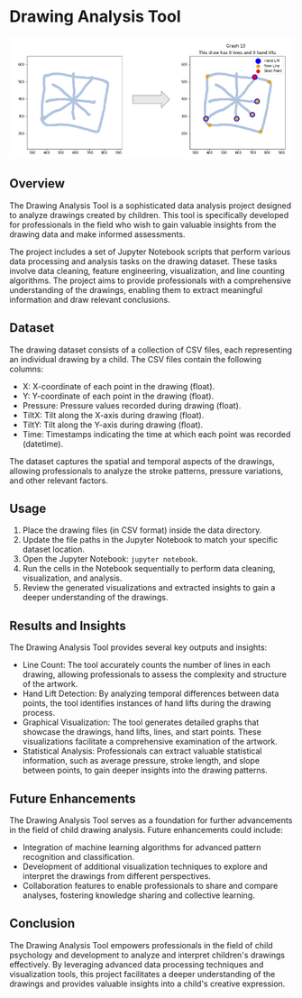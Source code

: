 # Drawing Analysis Tool

![Header](img.png)

## Overview
The Drawing Analysis Tool is a sophisticated data analysis project designed to analyze drawings created by children. This tool is specifically developed for professionals in the field who wish to gain valuable insights from the drawing data and make informed assessments.

The project includes a set of Jupyter Notebook scripts that perform various data processing and analysis tasks on the drawing dataset. These tasks involve data cleaning, feature engineering, visualization, and line counting algorithms. The project aims to provide professionals with a comprehensive understanding of the drawings, enabling them to extract meaningful information and draw relevant conclusions.

## Dataset
The drawing dataset consists of a collection of CSV files, each representing an individual drawing by a child. The CSV files contain the following columns:

- X: X-coordinate of each point in the drawing (float).
- Y: Y-coordinate of each point in the drawing (float).
- Pressure: Pressure values recorded during drawing (float).
- TiltX: Tilt along the X-axis during drawing (float).
- TiltY: Tilt along the Y-axis during drawing (float).
- Time: Timestamps indicating the time at which each point was recorded (datetime).

The dataset captures the spatial and temporal aspects of the drawings, allowing professionals to analyze the stroke patterns, pressure variations, and other relevant factors.


## Usage
1. Place the drawing files (in CSV format) inside the data directory.
2. Update the file paths in the Jupyter Notebook to match your specific dataset location.
3. Open the Jupyter Notebook: `jupyter notebook`.
4. Run the cells in the Notebook sequentially to perform data cleaning, visualization, and analysis.
5. Review the generated visualizations and extracted insights to gain a deeper understanding of the drawings.

## Results and Insights
The Drawing Analysis Tool provides several key outputs and insights:

- Line Count: The tool accurately counts the number of lines in each drawing, allowing professionals to assess the complexity and structure of the artwork.
- Hand Lift Detection: By analyzing temporal differences between data points, the tool identifies instances of hand lifts during the drawing process.
- Graphical Visualization: The tool generates detailed graphs that showcase the drawings, hand lifts, lines, and start points. These visualizations facilitate a comprehensive examination of the artwork.
- Statistical Analysis: Professionals can extract valuable statistical information, such as average pressure, stroke length, and slope between points, to gain deeper insights into the drawing patterns.

## Future Enhancements
The Drawing Analysis Tool serves as a foundation for further advancements in the field of child drawing analysis. Future enhancements could include:

- Integration of machine learning algorithms for advanced pattern recognition and classification.
- Development of additional visualization techniques to explore and interpret the drawings from different perspectives.
- Collaboration features to enable professionals to share and compare analyses, fostering knowledge sharing and collective learning.

## Conclusion
The Drawing Analysis Tool empowers professionals in the field of child psychology and development to analyze and interpret children's drawings effectively. By leveraging advanced data processing techniques and visualization tools, this project facilitates a deeper understanding of the drawings and provides valuable insights into a child's creative expression.